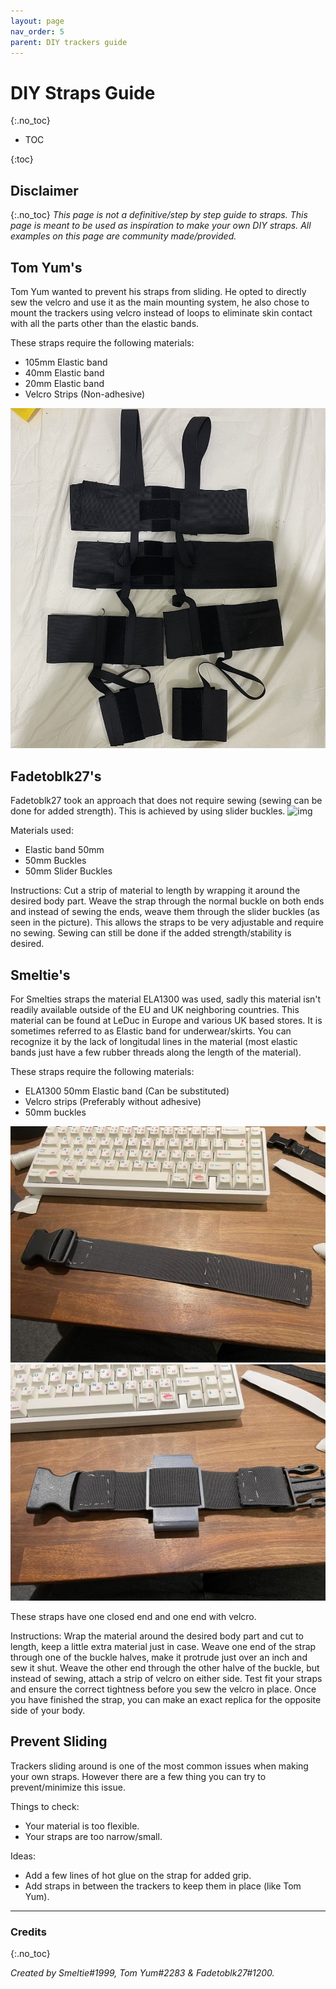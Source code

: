 ```yaml
---
layout: page
nav_order: 5
parent: DIY trackers guide
---
```


# DIY Straps Guide

{:.no_toc}

* TOC

{:toc}

## Disclaimer

{:.no_toc}
*This page is not a definitive/step by step guide to straps.*
*This page is meant to be used as inspiration to make your own DIY straps.*
*All examples on this page are community made/provided.*

## Tom Yum's

Tom Yum wanted to prevent his straps from sliding. He opted to directly sew the velcro and use it as the main mounting system, he also chose to mount the trackers using velcro instead of loops to eliminate skin contact with all the parts other than the elastic bands.

These straps require the following materials:

- 105mm Elastic band
- 40mm Elastic band
- 20mm Elastic band
- Velcro Strips (Non-adhesive)

![TomYum Straps](../assets/img/TomYumStraps.jpg)

## Fadetoblk27's

Fadetoblk27 took an approach that does not require sewing (sewing can be done for added strength).
This is achieved by using slider buckles.
![img](https://media.discordapp.net/attachments/931410740320026654/966128713685159967/IMG_0095.jpg)

Materials used:

- Elastic band 50mm
- 50mm Buckles
- 50mm Slider Buckles

Instructions:
Cut a strip of material to length by wrapping it around the desired body part.
Weave the strap through the normal buckle on both ends and instead of sewing the ends, weave them through the slider buckles (as seen in the picture).
This allows the straps to be very adjustable and require no sewing.
Sewing can still be done if the added strength/stability is desired.

## Smeltie's

For Smelties straps the material ELA1300 was used, sadly this material isn't readily available outside of the EU and UK neighboring countries.
This material can be found at LeDuc in Europe and various UK based stores.
It is sometimes referred to as Elastic band for underwear/skirts.
You can recognize it by the lack of longitudal lines in the material (most elastic bands just have a few rubber threads along the length of the material).
 
These straps require the following materials:

- ELA1300 50mm Elastic band (Can be substituted)
- Velcro strips (Preferably without adhesive)
- 50mm buckles
 
![smeltieimg](../assets/img/Smeltie_strap.png)
![smeltieimg1](../assets/img/Smeltie_strap1.png)
 
These straps have one closed end and one end with velcro.

Instructions:
Wrap the material around the desired body part and cut to length, keep a little extra material just in case.
Weave one end of the strap through one of the buckle halves, make it protrude just over an inch and sew it shut.
Weave the other end through the other halve of the buckle, but instead of sewing, attach a strip of velcro on either side.
Test fit your straps and ensure the correct tightness before you sew the velcro in place.
Once you have finished the strap, you can make an exact replica for the opposite side of your body.

## Prevent Sliding

Trackers sliding around is one of the most common issues when making your own straps.
However there are a few thing you can try to prevent/minimize this issue.

Things to check:
- Your material is too flexible.
- Your straps are too narrow/small.

Ideas:
- Add a few lines of hot glue on the strap for added grip.
- Add straps in between the trackers to keep them in place (like Tom Yum).

---
### Credits

{:.no_toc}

*Created by Smeltie#1999, Tom Yum#2283 & Fadetoblk27#1200.*
